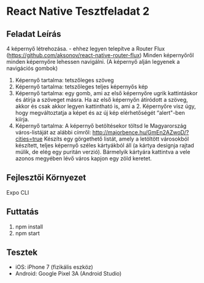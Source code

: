 # React Native Tesztfeladat 2

## Feladat Leírás

4 képernyő létrehozása. - ehhez legyen telepítve a Router Flux (https://github.com/aksonov/react-native-router-flux)
Minden képernyőről minden képernyőre lehessen navigálni. (A képernyő alján legyenek a navigációs gombok)
1. Képernyő tartalma: tetszőleges szöveg
2. Képernyő tartalma: tetszőleges teljes képernyős kép
3. Képernyő tartalma: egy gomb, ami az első képernyőre ugrik kattintáskor és átírja a szöveget másra.
Ha az első képernyőn átíródott a szöveg, akkor és csak akkor legyen kattintható is, ami a 2. Képernyőre visz úgy, hogy megváltoztatja a képet és az új kép elérhetőségét “alert"-ben kiírja.
4. Képernyő tartalma: A képernyő betöltésekor töltsd le Magyarország város-listáját az alábbi címről: http://majorbence.hu/GmEn2AZwoD/?cities=true
Készíts egy görgethető listát, amely a letöltött városokból készített, teljes képernyő széles kártyákból áll (a kártya designja rajtad múlik, de elég egy puritán verzió).
Bármelyik kártyára kattintva a vele azonos megyében lévő város kapjon egy zöld keretet.

## Fejlesztői Környezet

Expo CLI

## Futtatás

1. npm install
2. npm start

## Tesztek

- iOS: iPhone 7 (fizikális eszköz)
- Android: Google Pixel 3A (Android Studio)